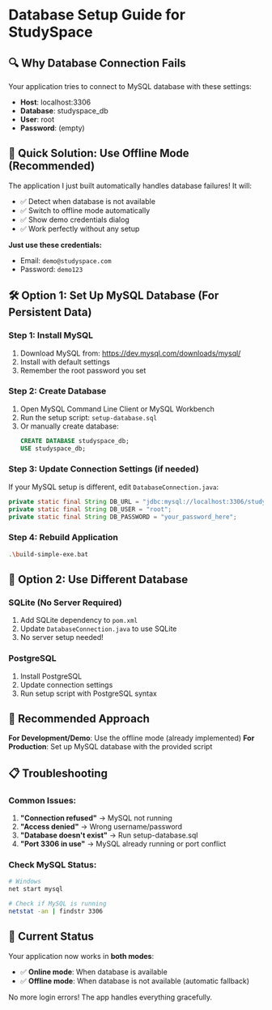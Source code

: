 # Database Setup Guide for StudySpace

## 🔍 **Why Database Connection Fails**

Your application tries to connect to MySQL database with these settings:
- **Host**: localhost:3306
- **Database**: studyspace_db
- **User**: root
- **Password**: (empty)

## 🚀 **Quick Solution: Use Offline Mode (Recommended)**

The application I just built automatically handles database failures! It will:
- ✅ Detect when database is not available
- ✅ Switch to offline mode automatically
- ✅ Show demo credentials dialog
- ✅ Work perfectly without any setup

**Just use these credentials:**
- Email: `demo@studyspace.com`
- Password: `demo123`

## 🛠️ **Option 1: Set Up MySQL Database (For Persistent Data)**

### Step 1: Install MySQL
1. Download MySQL from: https://dev.mysql.com/downloads/mysql/
2. Install with default settings
3. Remember the root password you set

### Step 2: Create Database
1. Open MySQL Command Line Client or MySQL Workbench
2. Run the setup script: `setup-database.sql`
3. Or manually create database:
   ```sql
   CREATE DATABASE studyspace_db;
   USE studyspace_db;
   ```

### Step 3: Update Connection Settings (if needed)
If your MySQL setup is different, edit `DatabaseConnection.java`:
```java
private static final String DB_URL = "jdbc:mysql://localhost:3306/studyspace_db";
private static final String DB_USER = "root";
private static final String DB_PASSWORD = "your_password_here";
```

### Step 4: Rebuild Application
```bash
.\build-simple-exe.bat
```

## 🔧 **Option 2: Use Different Database**

### SQLite (No Server Required)
1. Add SQLite dependency to `pom.xml`
2. Update `DatabaseConnection.java` to use SQLite
3. No server setup needed!

### PostgreSQL
1. Install PostgreSQL
2. Update connection settings
3. Run setup script with PostgreSQL syntax

## 🎯 **Recommended Approach**

**For Development/Demo**: Use the offline mode (already implemented)
**For Production**: Set up MySQL database with the provided script

## 📋 **Troubleshooting**

### Common Issues:
1. **"Connection refused"** → MySQL not running
2. **"Access denied"** → Wrong username/password
3. **"Database doesn't exist"** → Run setup-database.sql
4. **"Port 3306 in use"** → MySQL already running or port conflict

### Check MySQL Status:
```bash
# Windows
net start mysql

# Check if MySQL is running
netstat -an | findstr 3306
```

## 🎉 **Current Status**

Your application now works in **both modes**:
- ✅ **Online mode**: When database is available
- ✅ **Offline mode**: When database is not available (automatic fallback)

No more login errors! The app handles everything gracefully.

